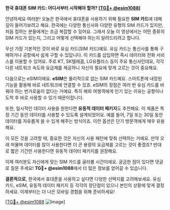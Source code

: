 **한국 휴대폰 SIM 카드: 어디서부터 시작해야 할까? [[TG💪+ @esim1088](https://t.me/s/esim1088)]**

안녕하세요 여러분! 오늘은 한국에서 휴대폰을 사용하기 위해 필요한 **SIM 카드**에 대해 깊이 들어가보려고 해요. 한국에는 다양한 통신사와 다양한 유형의 SIM 카드가 있지만, 처음 접하는 분들에게는 조금 복잡할 수 있어요. 그래서 오늘 이 영상에서는 어떤 종류의 SIM 카드가 있는지, 그리고 어떻게 선택해야 하는지 알려드리려고 합니다.

우선 가장 기본적인 것이 바로 유심 카드(SIM 카드)예요. 유심 카드는 통신사를 통해 구매하거나 공항에서 쉽게 구할 수 있답니다. 이 카드를 삽입하면 즉시 데이터와 전화 서비스를 이용할 수 있어요. 주로 KT, SK텔레콤, LG유플러스 등이 주요 통신사인데요, 각각 다른 네트워크 속도와 요금제를 제공하니 자신의 필요에 맞게 고르는 것이 중요해요.

다음으로는 eSIM이에요. **eSIM**은 물리적으로 없는 SIM 카드예요. 스마트폰에 내장된 기능을 활용해 바로 네트워크에 연결할 수 있죠. eSIM의 장점은 여러 번 유심 카드를 바꿔야 하는 번거로움이 없다는 거예요. 특히 해외 여행객에게 인기 있는 이유는 공항이나 도착 후 바로 사용할 수 있기 때문이랍니다.

또한, 일시적인 데이터 사용을 원한다면 **유동적 데이터 패키지**도 추천해요. 이 제품은 특정 기간 동안 데이터를 사용할 수 있도록 설계되었어요. 예를 들어, 7일 또는 30일 동안 데이터를 자유롭게 쓸 수 있게 해주는 방식이죠. 이런 옵션은 단기 방문객에게 매우 유용해요.

이 모든 것을 고려할 때, 중요한 것은 자신의 사용 패턴에 맞춰 선택하는 거예요. 만약 오래 머물며 데이터를 많이 사용한다면 더 큰 용량의 요금제를 고르는 것이 좋겠죠? 반대로 짧은 기간만 사용한다면 유동적 데이터 패키지를 권장해요.

이제 여러분도 자신에게 맞는 SIM 카드를 골라볼 시간이에요. 궁금한 점이 있다면 댓글로 질문 주세요! **TG💪+ @esim1088**에서 더 많은 정보를 얻어갈 수 있습니다.

**결론적으로**, 한국에서 휴대폰을 사용하고 싶다면 다양한 선택지를 고려해보세요. 유심 카드, eSIM, 유동적 데이터 패키지 등 각각의 장단점이 있으니 본인의 상황에 맞게 결정하세요. 이제부터는 더 나은 모바일 경험을 위해 준비하세요!

[[TG💪+ @esim1088](https://t.me/s/esim1088) ![Image](https://i.postimg.cc/Y0z9fWf4/image.png)]